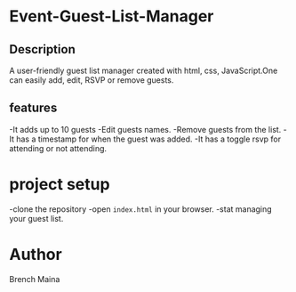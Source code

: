 # Event-Guest-List-Manager
 
 ## Description 
A user-friendly guest list manager created with html, css, JavaScript.One can easily add, edit, RSVP or remove guests.
## features
-It adds up to 10 guests
-Edit guests names.
-Remove guests from the list.
-It has a timestamp for when the guest was added.
-It has a toggle rsvp for attending or not attending.

# project setup
-clone the repository
-open `index.html` in your browser.
-stat managing your guest list.

# Author
Brench Maina
